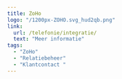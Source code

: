 ```yaml
---
title: ZoHo
logo: "/1200px-ZOHO.svg_hud2qb.png"
link:
  url: /telefonie/integratie/
  text: "Meer informatie"
tags:
  - "ZoHo"
  - "Relatiebeheer"
  - "Klantcontact "
---
```

